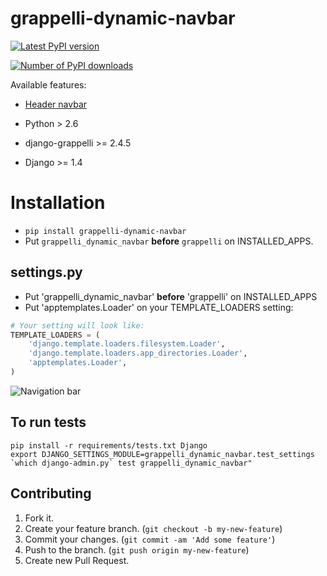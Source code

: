 # grappelli-dynamic-navbar

[![Latest PyPI version](https://pypip.in/v/grappelli-dynamic-navbar/badge.png)](https://crate.io/packages/grappelli-dynamic-navbar/)

[![Number of PyPI downloads](https://pypip.in/d/grappelli-dynamic-navbar/badge.png)](https://crate.io/packages/grappelli-dynamic-navbar/)


Available features:
* [Header navbar](#navbar)

* Python > 2.6
* django-grappelli >= 2.4.5
* Django >= 1.4

# Installation

* ```pip install grappelli-dynamic-navbar```
* Put ```grappelli_dynamic_navbar``` **before** ```grappelli``` on INSTALLED_APPS.


## settings.py

 * Put 'grappelli_dynamic_navbar' **before** 'grappelli' on INSTALLED_APPS
 * Put 'apptemplates.Loader' on your TEMPLATE_LOADERS setting:

```python
# Your setting will look like:
TEMPLATE_LOADERS = (
    'django.template.loaders.filesystem.Loader',
    'django.template.loaders.app_directories.Loader',
    'apptemplates.Loader',
)
```

![Navigation bar](https://github.com/xangmuve/grappelli_dynamic_navbar/blob/master/screenshot.png)


## To run tests

```
pip install -r requirements/tests.txt Django
export DJANGO_SETTINGS_MODULE=grappelli_dynamic_navbar.test_settings
`which django-admin.py` test grappelli_dynamic_navbar"
```

## Contributing

1. Fork it.
2. Create your feature branch. (`git checkout -b my-new-feature`)
3. Commit your changes. (`git commit -am 'Add some feature'`)
4. Push to the branch. (`git push origin my-new-feature`)
5. Create new Pull Request.
